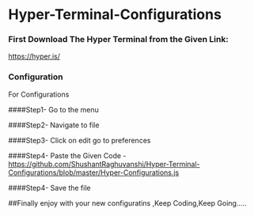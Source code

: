 # Hyper-Terminal-Configurations

### First Download The Hyper Terminal from the Given Link:

https://hyper.is/

### Configuration

For Configurations 

####Step1- Go to the menu 

####Step2- Navigate to file 

####Step3- Click on edit go to preferences 

####Step4- Paste the Given Code - https://github.com/ShushantRaghuvanshi/Hyper-Terminal-Configurations/blob/master/Hyper-Configurations.js

####Step4- Save the file 





##Finally enjoy with your new configuratins ,Keep Coding,Keep Going.....
